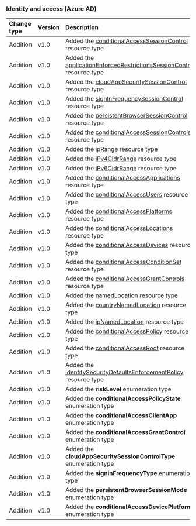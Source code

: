 ### Identity and access (Azure AD)

| **Change type** | **Version** | **Description** |
|:---|:---|:---|
|Addition|v1.0|Added the [conditionalAccessSessionControl](/graph/api/resources/conditionalAccessSessionControl?view=graph-rest-1.0) resource type|
|Addition|v1.0|Added the [applicationEnforcedRestrictionsSessionControl](/graph/api/resources/applicationEnforcedRestrictionsSessionControl?view=graph-rest-1.0) resource type|
|Addition|v1.0|Added the [cloudAppSecuritySessionControl](/graph/api/resources/cloudAppSecuritySessionControl?view=graph-rest-1.0) resource type|
|Addition|v1.0|Added the [signInFrequencySessionControl](/graph/api/resources/signInFrequencySessionControl?view=graph-rest-1.0) resource type|
|Addition|v1.0|Added the [persistentBrowserSessionControl](/graph/api/resources/persistentBrowserSessionControl?view=graph-rest-1.0) resource type|
|Addition|v1.0|Added the [conditionalAccessSessionControls](/graph/api/resources/conditionalAccessSessionControls?view=graph-rest-1.0) resource type|
|Addition|v1.0|Added the [ipRange](/graph/api/resources/ipRange?view=graph-rest-1.0) resource type|
|Addition|v1.0|Added the [iPv4CidrRange](/graph/api/resources/iPv4CidrRange?view=graph-rest-1.0) resource type|
|Addition|v1.0|Added the [iPv6CidrRange](/graph/api/resources/iPv6CidrRange?view=graph-rest-1.0) resource type|
|Addition|v1.0|Added the [conditionalAccessApplications](/graph/api/resources/conditionalAccessApplications?view=graph-rest-1.0) resource type|
|Addition|v1.0|Added the [conditionalAccessUsers](/graph/api/resources/conditionalAccessUsers?view=graph-rest-1.0) resource type|
|Addition|v1.0|Added the [conditionalAccessPlatforms](/graph/api/resources/conditionalAccessPlatforms?view=graph-rest-1.0) resource type|
|Addition|v1.0|Added the [conditionalAccessLocations](/graph/api/resources/conditionalAccessLocations?view=graph-rest-1.0) resource type|
|Addition|v1.0|Added the [conditionalAccessDevices](/graph/api/resources/conditionalAccessDevices?view=graph-rest-1.0) resource type|
|Addition|v1.0|Added the [conditionalAccessConditionSet](/graph/api/resources/conditionalAccessConditionSet?view=graph-rest-1.0) resource type|
|Addition|v1.0|Added the [conditionalAccessGrantControls](/graph/api/resources/conditionalAccessGrantControls?view=graph-rest-1.0) resource type|
|Addition|v1.0|Added the [namedLocation](/graph/api/resources/namedLocation?view=graph-rest-1.0) resource type|
|Addition|v1.0|Added the [countryNamedLocation](/graph/api/resources/countryNamedLocation?view=graph-rest-1.0) resource type|
|Addition|v1.0|Added the [ipNamedLocation](/graph/api/resources/ipNamedLocation?view=graph-rest-1.0) resource type|
|Addition|v1.0|Added the [conditionalAccessPolicy](/graph/api/resources/conditionalAccessPolicy?view=graph-rest-1.0) resource type|
|Addition|v1.0|Added the [conditionalAccessRoot](/graph/api/resources/conditionalAccessRoot?view=graph-rest-1.0) resource type|
|Addition|v1.0|Added the [identitySecurityDefaultsEnforcementPolicy](/graph/api/resources/identitySecurityDefaultsEnforcementPolicy?view=graph-rest-1.0) resource type|
|Addition|v1.0|Added the **riskLevel** enumeration type|
|Addition|v1.0|Added the **conditionalAccessPolicyState** enumeration type|
|Addition|v1.0|Added the **conditionalAccessClientApp** enumeration type|
|Addition|v1.0|Added the **conditionalAccessGrantControl** enumeration type|
|Addition|v1.0|Added the **cloudAppSecuritySessionControlType** enumeration type|
|Addition|v1.0|Added the **signinFrequencyType** enumeration type|
|Addition|v1.0|Added the **persistentBrowserSessionMode** enumeration type|
|Addition|v1.0|Added the **conditionalAccessDevicePlatform** enumeration type|

